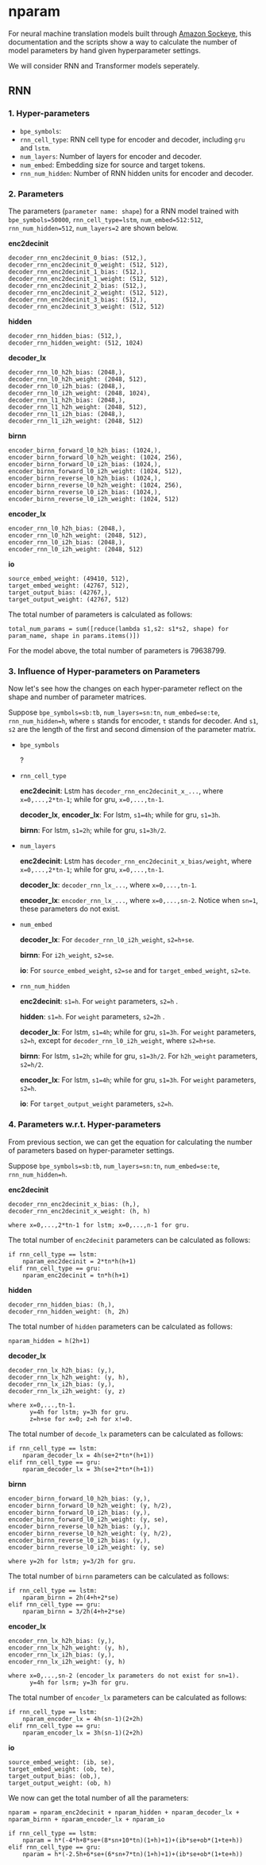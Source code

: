 # nparam

For neural machine translation models built through [Amazon Sockeye](https://github.com/awslabs/sockeye), this documentation and the scripts show a way to calculate the number of model parameters by hand given hyperparameter settings. 

We will consider RNN and Transformer models seperately. 

## RNN
### 1. Hyper-parameters

* `bpe_symbols`: 
* `rnn_cell_type`: RNN cell type for encoder and decoder, including `gru` and `lstm`.
* `num_layers`: Number of layers for encoder and decoder.
* `num_embed`: Embedding size for source and target tokens. 
* `rnn_num_hidden`: Number of RNN hidden units for encoder and decoder.

### 2. Parameters

The parameters (`parameter name: shape`) for a RNN model trained with `bpe_symbols=50000`, `rnn_cell_type=lstm`, `num_embed=512:512`, `rnn_num_hidden=512`, `num_layers=2` are shown below.

**enc2decinit**

```
decoder_rnn_enc2decinit_0_bias: (512,), 
decoder_rnn_enc2decinit_0_weight: (512, 512), 
decoder_rnn_enc2decinit_1_bias: (512,), 
decoder_rnn_enc2decinit_1_weight: (512, 512),
decoder_rnn_enc2decinit_2_bias: (512,), 
decoder_rnn_enc2decinit_2_weight: (512, 512), 
decoder_rnn_enc2decinit_3_bias: (512,), 
decoder_rnn_enc2decinit_3_weight: (512, 512) 
```

**hidden**

```
decoder_rnn_hidden_bias: (512,), 
decoder_rnn_hidden_weight: (512, 1024)
```

**decoder\_lx**

``` 
decoder_rnn_l0_h2h_bias: (2048,), 
decoder_rnn_l0_h2h_weight: (2048, 512), 
decoder_rnn_l0_i2h_bias: (2048,), 
decoder_rnn_l0_i2h_weight: (2048, 1024), 
decoder_rnn_l1_h2h_bias: (2048,), 
decoder_rnn_l1_h2h_weight: (2048, 512), 
decoder_rnn_l1_i2h_bias: (2048,), 
decoder_rnn_l1_i2h_weight: (2048, 512) 
```
**birnn**

```
encoder_birnn_forward_l0_h2h_bias: (1024,), 
encoder_birnn_forward_l0_h2h_weight: (1024, 256), 
encoder_birnn_forward_l0_i2h_bias: (1024,), 
encoder_birnn_forward_l0_i2h_weight: (1024, 512), 
encoder_birnn_reverse_l0_h2h_bias: (1024,), 
encoder_birnn_reverse_l0_h2h_weight: (1024, 256), 
encoder_birnn_reverse_l0_i2h_bias: (1024,), 
encoder_birnn_reverse_l0_i2h_weight: (1024, 512) 
```
**encoder\_lx**

```
encoder_rnn_l0_h2h_bias: (2048,), 
encoder_rnn_l0_h2h_weight: (2048, 512), 
encoder_rnn_l0_i2h_bias: (2048,), 
encoder_rnn_l0_i2h_weight: (2048, 512)
```
**io**

```
source_embed_weight: (49410, 512), 
target_embed_weight: (42767, 512), 
target_output_bias: (42767,), 
target_output_weight: (42767, 512)
```

The total number of parameters is calculated as follows:

```
total_num_params = sum([reduce(lambda s1,s2: s1*s2, shape) for param_name, shape in params.items()])
```

For the model above, the total number of parameters is 79638799.

### 3. Influence of Hyper-parameters on Parameters

Now let's see how the changes on each hyper-parameter reflect on the shape and number of parameter matrices.

Suppose `bpe_symbols=sb:tb`, `num_layers=sn:tn`, `num_embed=se:te`, `rnn_num_hidden=h`, where `s` stands for encoder, `t` stands for decoder. And `s1`, `s2` are the length of the first and second dimension of the parameter matrix.

* `bpe_symbols`

	?

* `rnn_cell_type`

	**enc2decinit**: Lstm has `decoder_rnn_enc2decinit_x_...`, where `x=0,...,2*tn-1`; while for gru, `x=0,...,tn-1`.
	
	**decoder\_lx**, **encoder\_lx**: For lstm, `s1=4h`; while for gru, `s1=3h`.
	
	**birnn**: For lstm, `s1=2h`; while for gru, `s1=3h/2`. 

* `num_layers`
	
	**enc2decinit**: Lstm has `decoder_rnn_enc2decinit_x_bias/weight`, where `x=0,...,2*tn-1`; while for gru, `x=0,...,tn-1`.
	
	**decoder\_lx**: `decoder_rnn_lx_...`, where `x=0,...,tn-1`.
	
	**encoder\_lx**: `encoder_rnn_lx_...`, where `x=0,...,sn-2`. Notice when `sn=1`, these parameters do not exist.

* `num_embed`
	
	**decoder\_lx**: For `decoder_rnn_l0_i2h_weight`, `s2=h+se`.
	
	**birnn**: For `i2h_weight`, `s2=se`.
	
	**io**: For `source_embed_weight`, `s2=se` and for `target_embed_weight`, `s2=te`.

* `rnn_num_hidden`
	
	**enc2decinit**: `s1=h`. For `weight` parameters, `s2=h` .
	
	**hidden**: `s1=h`. For `weight` parameters, `s2=2h` .
	
	**decoder\_lx**: For lstm, `s1=4h`; while for gru, `s1=3h`. For `weight` parameters, `s2=h`, except for `decoder_rnn_l0_i2h_weight`, where `s2=h+se`.

	**birnn**: For lstm, `s1=2h`; while for gru, `s1=3h/2`. For `h2h_weight` parameters, `s2=h/2`.
	
	**encoder\_lx**: For lstm, `s1=4h`; while for gru, `s1=3h`. For `weight` parameters, `s2=h`.
	
	**io**: For `target_output_weight` parameters, `s2=h`.
	
	
	
### 4. Parameters w.r.t. Hyper-parameters

From previous section, we can get the equation for calculating the number of parameters based on hyper-parameter settings.

Suppose `bpe_symbols=sb:tb`, `num_layers=sn:tn`, `num_embed=se:te`, `rnn_num_hidden=h`.

**enc2decinit**

```
decoder_rnn_enc2decinit_x_bias: (h,), 
decoder_rnn_enc2decinit_x_weight: (h, h)

where x=0,...,2*tn-1 for lstm; x=0,...,n-1 for gru.
```
The total number of `enc2decinit` parameters can be calculated as follows:

```
if rnn_cell_type == lstm:
	nparam_enc2decinit = 2*tn*h(h+1)
elif rnn_cell_type == gru:
	nparam_enc2decinit = tn*h(h+1)
```

**hidden**

```
decoder_rnn_hidden_bias: (h,), 
decoder_rnn_hidden_weight: (h, 2h)
```
The total number of `hidden` parameters can be calculated as follows:

```
nparam_hidden = h(2h+1)
```

**decoder\_lx**

``` 
decoder_rnn_lx_h2h_bias: (y,), 
decoder_rnn_lx_h2h_weight: (y, h), 
decoder_rnn_lx_i2h_bias: (y,), 
decoder_rnn_lx_i2h_weight: (y, z)

where x=0,...,tn-1. 
	  y=4h for lstm; y=3h for gru. 
	  z=h+se for x=0; z=h for x!=0.
```
The total number of `decode_lx` parameters can be calculated as follows:

```
if rnn_cell_type == lstm:
	nparam_decoder_lx = 4h(se+2*tn*(h+1))
elif rnn_cell_type == gru:
	nparam_decoder_lx = 3h(se+2*tn*(h+1))
```

**birnn**

```
encoder_birnn_forward_l0_h2h_bias: (y,), 
encoder_birnn_forward_l0_h2h_weight: (y, h/2), 
encoder_birnn_forward_l0_i2h_bias: (y,), 
encoder_birnn_forward_l0_i2h_weight: (y, se), 
encoder_birnn_reverse_l0_h2h_bias: (y,), 
encoder_birnn_reverse_l0_h2h_weight: (y, h/2), 
encoder_birnn_reverse_l0_i2h_bias: (y,), 
encoder_birnn_reverse_l0_i2h_weight: (y, se) 

where y=2h for lstm; y=3/2h for gru.
```
The total number of `birnn` parameters can be calculated as follows:

```
if rnn_cell_type == lstm:
	nparam_birnn = 2h(4+h+2*se)
elif rnn_cell_type == gru:
	nparam_birnn = 3/2h(4+h+2*se)
```

**encoder\_lx**

```
encoder_rnn_lx_h2h_bias: (y,), 
encoder_rnn_lx_h2h_weight: (y, h), 
encoder_rnn_lx_i2h_bias: (y,), 
encoder_rnn_lx_i2h_weight: (y, h)

where x=0,...,sn-2 (encoder_lx parameters do not exist for sn=1).
	  y=4h for lsrm; y=3h for gru.
```
The total number of `encoder_lx` parameters can be calculated as follows:

```
if rnn_cell_type == lstm:
	nparam_encoder_lx = 4h(sn-1)(2+2h)
elif rnn_cell_type == gru:
	nparam_encoder_lx = 3h(sn-1)(2+2h)
```
**io**

```
source_embed_weight: (ib, se), 
target_embed_weight: (ob, te), 
target_output_bias: (ob,), 
target_output_weight: (ob, h)
```

We now can get the total number of all the parameters:

```
nparam = nparam_enc2decinit + nparam_hidden + nparam_decoder_lx + nparam_birnn + nparam_encoder_lx + nparam_io

if rnn_cell_type == lstm:
	nparam = h*(-4*h+8*se+(8*sn+10*tn)(1+h)+1)+(ib*se+ob*(1+te+h))
elif rnn_cell_type == gru:
	nparam = h*(-2.5h+6*se+(6*sn+7*tn)(1+h)+1)+(ib*se+ob*(1+te+h))
```
